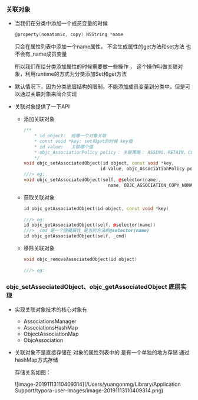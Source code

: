 ### 关联对象

- 当我们在分类中添加一个成员变量的时候

  ```objective-c
  @property(nonatomic, copy) NSString *name
  ```

  只会在属性列表中添加一个name属性， 不会生成属性的get方法和set方法 也不会有_name成员变量

  所以我们在给分类添加属性的时候需要做一些操作 ， 这个操作叫做关联对象，利用runtime的方式为分类添加Set和get方法

- 默认情况下，因为分类底层结构的限制，不能添加成员变量到分类中，但是可以通过关联对象来简介实现

- 关联对象提供了一下API

  - 添加关联对象

    ```c++
    /**
    	* id object:  给哪一个对象关联
    	* const void *key: set和get的时候 key值
    	* id value:   关联哪个值
    	* objc_AssociationPolicy policy： 关联策略： ASSING、RETAIN、COPY
    	*/
    void objc_setAssociatedObject(id object, const void *key,
                                 id value, objc_AssociationPolicy policy)
    ///> eg:
    void objc_setAssociatedObject(self, @selector(name),
                               		name, OBJC_ASSOCIATION_COPY_NONATOMIC);
    ```

  - 获取关联对象

    ````c++
    id objc_getAssociatedObject(id object, const void *key)
      
    ///> eg:
    id objc_getAssociatedObject(self, @selector(name))
    ///> _cmd 是一个隐藏属性 是当前方法的@selector(name)
    id objc_getAssociatedObject(self, _cmd)
    ````

  - 移除关联对象

    ```c++
    void objc_removeAssociatedObject(id object)
      
    ///> eg:
    ```

    

### objc_setAssociatedObject、objc_getAssociatedObject 底层实现



- 实现关联对象技术的核心对象有
  - AssociationsManager
  - AssociationsHashMap
  - ObjectAssociationMap
  - ObjcAssociation

- 关联对象不是直接存储在 对象的属性列表中的  是有一个单独的地方存储  通过 hashMap方式存储

  存储关系如图：

  ![image-20191113110409314](/Users/yuangonmg/Library/Application Support/typora-user-images/image-20191113110409314.png)







